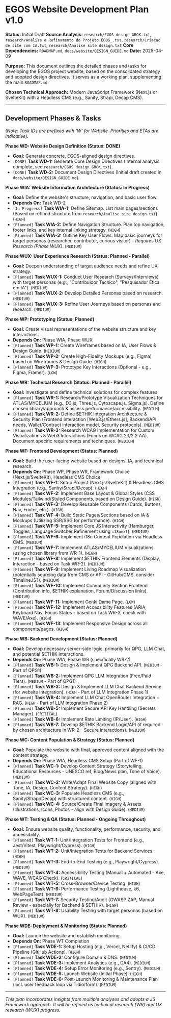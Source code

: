 # EGOS Website Development Plan v1.0

**Status:** Initial Draft
**Source Analysis:** `research/EGOS design GROK.txt`, `research/Análise e Refinamento do Projeto EGOS_.txt`, `research/Criaçao de site com IA.txt`, `research/Analise site design.txt`
**Core Dependencies:** `ROADMAP.md`, `docs/website/DESIGN_GUIDE.md`
**Date:** 2025-04-09

**Purpose:** This document outlines the detailed phases and tasks for developing the EGOS project website, based on the consolidated strategy and adopted design directives. It serves as a working plan, supplementing the main `ROADMAP.md`.

**Chosen Technical Approach:** Modern JavaScript Framework (Next.js or SvelteKit) with a Headless CMS (e.g., Sanity, Strapi, Decap CMS).

---

## Development Phases & Tasks

*(Note: Task IDs are prefixed with 'W' for Website. Priorities and ETAs are indicative).*

**Phase WD: Website Design Definition (Status: DONE)**

* **Goal:** Generate concrete, EGOS-aligned design directives.
* `[DONE]` **Task WD-1:** Generate Core Design Directives (Internal analysis complete, see `research/EGOS design GROK.txt`).
* `[DONE]` **Task WD-2:** Document Design Directives (Initial draft created in `docs/website/DESIGN_GUIDE.md`).

**Phase WIA: Website Information Architecture (Status: In Progress)**

* **Goal:** Define the website's structure, navigation, and basic user flow.
* **Depends On:** Task WD-2
* `[In Progress]` **Task WIA-1:** Define Sitemap. List main pages/sections (Based on refined structure from `research/Analise site design.txt`). (`HIGH`)
* `[Planned]` **Task WIA-2:** Define Navigation Structure. Plan top navigation, footer links, and key internal linking strategy. (`HIGH`)
* `[Planned]` **Task WIA-3:** Outline Key User Flows. Map basic journeys for target personas (researcher, contributor, curious visitor) - *Requires UX Research (Phase WUX)*. (`MEDIUM`)

**Phase WUX: User Experience Research (Status: Planned - Parallel)**

* **Goal:** Deepen understanding of target audience needs and refine UX strategy.
* `[Planned]` **Task WUX-1:** Conduct User Research (Surveys/Interviews) with target personas (e.g., "Contribuidor Técnico", "Pesquisador Ética em IA"). (`MEDIUM`)
* `[Planned]` **Task WUX-2:** Develop Detailed Personas based on research. (`MEDIUM`)
* `[Planned]` **Task WUX-3:** Refine User Journeys based on personas and research. (`MEDIUM`)

**Phase WP: Prototyping (Status: Planned)**

* **Goal:** Create visual representations of the website structure and key interactions.
* **Depends On:** Phase WIA, Phase WUX
* `[Planned]` **Task WP-1:** Create Wireframes based on IA, User Flows & Design Guide. (`MEDIUM`)
* `[Planned]` **Task WP-2:** Create High-Fidelity Mockups (e.g., Figma) based on Wireframes & Design Guide. (`HIGH`)
* `[Planned]` **Task WP-3:** Prototype Key Interactions (Optional - e.g., Figma, Framer). (`LOW`)

**Phase WR: Technical Research (Status: Planned - Parallel)**

* **Goal:** Investigate and define technical solutions for complex features.
* `[Planned]` **Task WR-1:** Research/Prototype Visualization Techniques for ATLAS/MYCELIUM (e.g., D3.js, Three.js, Cytoscape.js, Sigma.js). Define chosen library/approach & assess performance/accessibility. (`MEDIUM`)
* `[Planned]` **Task WR-2:** Define $ETHIK Integration Architecture & Security Plan (Frontend interaction [Web3.js/Ethers.js], Backend/API needs, Wallet/Contract interaction model, Security protocols). (`MEDIUM`)
* `[Planned]` **Task WR-3:** Research WCAG Implementation for Custom Visualizations & Web3 Interactions (Focus on WCAG 2.1/2.2 AA). Document specific requirements and techniques. (`MEDIUM`)

**Phase WF: Frontend Development (Status: Planned)**

* **Goal:** Build the user-facing website based on designs, IA, and technical research.
* **Depends On:** Phase WP, Phase WR, Framework Choice (Next.js/SvelteKit), Headless CMS Choice
* `[Planned]` **Task WF-1:** Setup Project (Next.js/SvelteKit) & Headless CMS Integration (e.g., Sanity/Strapi/Decap). (`HIGH`)
* `[Planned]` **Task WF-2:** Implement Base Layout & Global Styles (CSS Modules/Tailwind/Styled Components, based on Design Guide). (`HIGH`)
* `[Planned]` **Task WF-3:** Develop Reusable Components (Cards, Buttons, Nav, Footer, etc.). (`HIGH`)
* `[Planned]` **Task WF-4:** Build Static Pages/Sections based on IA & Mockups (Utilizing SSR/SSG for performance). (`HIGH`)
* `[Planned]` **Task WF-5:** Implement Core JS Interactivity (Hamburger, Toggles, Language Switcher Refinement using `i18next`). (`MEDIUM`)
* `[Planned]` **Task WF-6:** Implement i18n Content Population via Headless CMS. (`MEDIUM`)
* `[Planned]` **Task WF-7:** Implement ATLAS/MYCELIUM Visualizations (using chosen library from WR-1). (`HIGH`)
* `[Planned]` **Task WF-8:** Implement $ETHIK Frontend Elements (Display, Interaction - based on Task WR-2). (`MEDIUM`)
* `[Planned]` **Task WF-9:** Implement Living Roadmap Visualization (potentially sourcing data from CMS or API - GitHub/CMS, consider TimelineJS?). (`MEDIUM`)
* `[Planned]` **Task WF-10:** Implement Community Section Frontend (Contribution info, $ETHIK explanation, Forum/Discussion links). (`MEDIUM`)
* `[Planned]` **Task WF-11:** Implement Genki Dama Page. (`LOW`)
* `[Planned]` **Task WF-12:** Implement Accessibility Features (ARIA, Keyboard Nav, Focus States - based on Task WR-3, check with WAVE/Axe). (`HIGH`)
* `[Planned]` **Task WF-13:** Implement Responsive Design across all components/pages. (`HIGH`)

**Phase WB: Backend Development (Status: Planned)**

* **Goal:** Develop necessary server-side logic, primarily for QPG, LLM Chat, and potential $ETHIK interactions.
* **Depends On:** Phase WIA, Phase WR (specifically WR-2)
* `[Planned]` **Task WB-1:** Design & Implement QPG Backend API. (`MEDIUM` - Part of QPG1)
* `[Planned]` **Task WB-2:** Implement QPG LLM Integration (Free/Paid Tiers). (`MEDIUM` - Part of QPG1)
* `[Planned]` **Task WB-3:** Design & Implement LLM Chat Backend Service (for website integration). (`HIGH` - Part of LLM Integration Phase 1)
* `[Planned]` **Task WB-4:** Implement LLM Chat OpenRouter Integration + RAG. (`HIGH` - Part of LLM Integration Phase 2)
* `[Planned]` **Task WB-5:** Implement Secure API Key Handling (Secrets Manager). (`CRITICAL`)
* `[Planned]` **Task WB-6:** Implement Rate Limiting (IP/User). (`HIGH`)
* `[Planned]` **Task WB-7:** Develop $ETHIK Backend Logic/API (if required by chosen architecture in WR-2 - Secure interactions). (`MEDIUM`)

**Phase WC: Content Population & Strategy (Status: Planned)**

* **Goal:** Populate the website with final, approved content aligned with the content strategy.
* **Depends On:** Phase WIA, Headless CMS Setup (Part of WF-1)
* `[Planned]` **Task WC-1:** Develop Content Strategy (Storytelling, Educational Resources - UNESCO ref, Blog/News plan, Tone of Voice). (`MEDIUM`)
* `[Planned]` **Task WC-2:** Write/Adapt Final Website Copy (aligned with Tone, IA, Design, Content Strategy). (`HIGH`)
* `[Planned]` **Task WC-3:** Populate Headless CMS (e.g., Sanity/Strapi/Decap) with structured content. (`HIGH`)
* `[Planned]` **Task WC-4:** Source/Create Final Imagery & Assets (Illustrations, Icons, Photos - align with Design Guide). (`MEDIUM`)

**Phase WT: Testing & QA (Status: Planned - Ongoing Throughout)**

* **Goal:** Ensure website quality, functionality, performance, security, and accessibility.
* `[Planned]` **Task WT-1:** Unit/Integration Tests for Frontend (e.g., Jest/Vitest, Playwright/Cypress). (`HIGH`)
* `[Planned]` **Task WT-2:** Unit/Integration Tests for Backend Services. (`HIGH`)
* `[Planned]` **Task WT-3:** End-to-End Testing (e.g., Playwright/Cypress). (`MEDIUM`)
* `[Planned]` **Task WT-4:** Accessibility Testing (Manual + Automated - Axe, WAVE, WCAG Check). (`CRITICAL`)
* `[Planned]` **Task WT-5:** Cross-Browser/Device Testing. (`HIGH`)
* `[Planned]` **Task WT-6:** Performance Testing (Lighthouse, k6, WebPageTest). (`MEDIUM`)
* `[Planned]` **Task WT-7:** Security Testing/Audit (OWASP ZAP, Manual Review - especially for Backend & $ETHIK). (`HIGH`)
* `[Planned]` **Task WT-8:** Usability Testing with target personas (based on WUX). (`MEDIUM`)

**Phase WDE: Deployment & Monitoring (Status: Planned)**

* **Goal:** Launch the website and establish monitoring.
* **Depends On:** Phase WT Completion
* `[Planned]` **Task WDE-1:** Setup Hosting (e.g., Vercel, Netlify) & CI/CD Pipeline (GitHub Actions). (`HIGH`)
* `[Planned]` **Task WDE-2:** Configure Domain & DNS. (`MEDIUM`)
* `[Planned]` **Task WDE-3:** Implement Analytics (e.g., GA4). (`MEDIUM`)
* `[Planned]` **Task WDE-4:** Setup Error Monitoring (e.g., Sentry). (`MEDIUM`)
* `[Planned]` **Task WDE-5:** Launch Website (Initial Phase). (`HIGH`)
* `[Planned]` **Task WDE-6:** Post-Launch Monitoring & Maintenance Plan (incl. user feedback loop via Tidio/form). (`MEDIUM`)

---
*This plan incorporates insights from multiple analyses and adopts a JS Framework approach. It will be refined as technical research (WR) and UX research (WUX) progress.*
